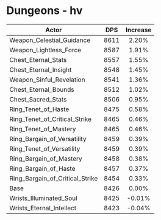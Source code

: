 # Dungeons - hv
| Actor | DPS | Increase |
|---|:---:|:---:|
|Weapon_Celestial_Guidance|8611|2.20%|
|Weapon_Lightless_Force|8587|1.91%|
|Chest_Eternal_Stats|8557|1.55%|
|Chest_Eternal_Insight|8548|1.45%|
|Weapon_Sinful_Revelation|8541|1.36%|
|Chest_Eternal_Bounds|8512|1.02%|
|Chest_Sacred_Stats|8506|0.95%|
|Ring_Tenet_of_Haste|8475|0.58%|
|Ring_Tenet_of_Critical_Strike|8465|0.46%|
|Ring_Tenet_of_Mastery|8465|0.46%|
|Ring_Bargain_of_Versatility|8459|0.39%|
|Ring_Tenet_of_Versatility|8459|0.39%|
|Ring_Bargain_of_Mastery|8458|0.38%|
|Ring_Bargain_of_Haste|8457|0.37%|
|Ring_Bargain_of_Critical_Strike|8454|0.33%|
|Base|8426|0.00%|
|Wrists_Illuminated_Soul|8425|-0.01%|
|Wrists_Eternal_Intellect|8423|-0.04%|
